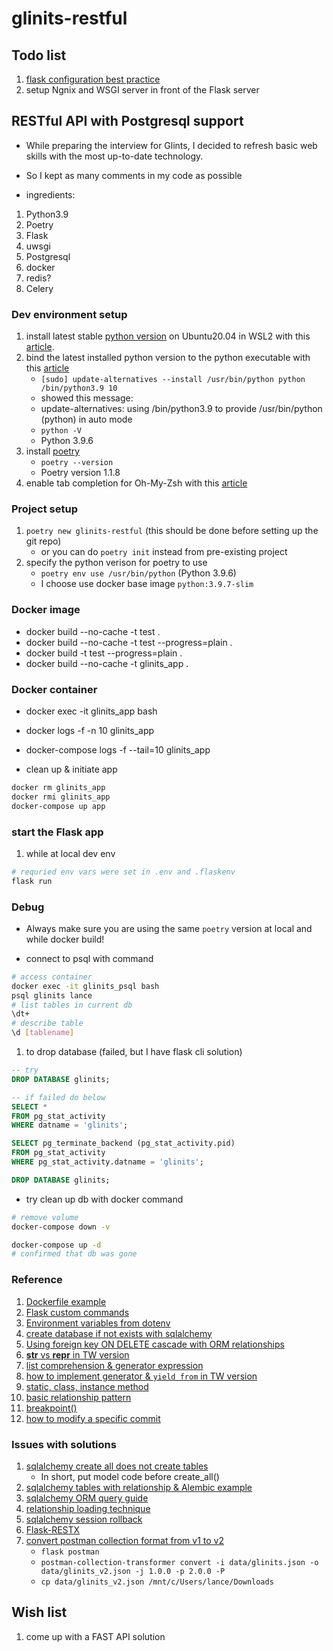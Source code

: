 # glinits-restful

## Todo list

1. [flask configuration best practice](https://flask.palletsprojects.com/en/2.0.x/config/#configuration-best-practices)
1. setup Ngnix and WSGI server in front of the Flask server



## RESTful API with Postgresql support

* While preparing the interview for Glints, I decided to refresh basic web skills with the most up-to-date technology. 
* So I kept as many comments in my code as possible

* ingredients:
1. Python3.9
1. Poetry
1. Flask
1. uwsgi
1. Postgresql
1. docker
1. redis? 
1. Celery

### Dev environment setup
1. install latest stable [python version](https://www.python.org/ftp/python/3.9.6/Python-3.9.6.tgz) on Ubuntu20.04 in WSL2 with this [article](https://linuxize.com/post/how-to-install-python-3-9-on-ubuntu-20-04/).
1. bind the latest installed python version to the python executable with this [article](https://stackoverflow.com/a/50331137)
    * `[sudo] update-alternatives --install /usr/bin/python python /bin/python3.9 10`
    * showed this message:
    * update-alternatives: using /bin/python3.9 to provide /usr/bin/python (python) in auto mode
    * `python -V`
    * Python 3.9.6
1. install [poetry](https://python-poetry.org/docs/)
    * `poetry --version`
    * Poetry version 1.1.8
1. enable tab completion for Oh-My-Zsh with this [article](https://python-poetry.org/docs/#enable-tab-completion-for-bash-fish-or-zsh)

### Project setup
1. `poetry new glinits-restful` (this should be done before setting up the git repo)
    * or you can do `poetry init` instead from pre-existing project 
1. specify the python verison for poetry to use
    * `poetry env use /usr/bin/python` (Python 3.9.6)
    * I choose use docker base image `python:3.9.7-slim` 

### Docker image
* docker build --no-cache -t test .
* docker build --no-cache -t test --progress=plain .
* docker build -t test --progress=plain .
* docker build --no-cache -t glinits_app .

### Docker container
* docker exec -it glinits_app bash
* docker logs -f -n 10 glinits_app
* docker-compose logs -f --tail=10 glinits_app

* clean up & initiate app
```sh
docker rm glinits_app
docker rmi glinits_app
docker-compose up app
```

### start the Flask app
1. while at local dev env
```sh
# requried env vars were set in .env and .flaskenv
flask run
```

### Debug
* Always make sure you are using the same `poetry` version at local and while docker build!

* connect to psql with command
```sh
# access container
docker exec -it glinits_psql bash
psql glinits lance
# list tables in current db
\dt+
# describe table
\d [tablename]
```

1. to drop database (failed, but I have flask cli solution)
```sql
-- try
DROP DATABASE glinits;

-- if failed do below
SELECT *
FROM pg_stat_activity
WHERE datname = 'glinits';

SELECT pg_terminate_backend (pg_stat_activity.pid)
FROM pg_stat_activity
WHERE pg_stat_activity.datname = 'glinits';

DROP DATABASE glinits;
```

* try clean up db with docker command
```sh
# remove volume
docker-compose down -v

docker-compose up -d
# confirmed that db was gone
```

### Reference
1. [Dockerfile example](https://www.mktr.ai/the-data-scientists-quick-guide-to-dockerfiles-with-examples/)
1. [Flask custom commands](https://flask.palletsprojects.com/en/2.0.x/cli/#custom-commands)
1. [Environment variables from dotenv](https://flask.palletsprojects.com/en/2.0.x/cli/#environment-variables-from-dotenv)
1. [create database if not exists with sqlalchemy](https://stackoverflow.com/a/30971098)
1. [Using foreign key ON DELETE cascade with ORM relationships](https://docs.sqlalchemy.org/en/14/orm/cascades.html#using-foreign-key-on-delete-cascade-with-orm-relationships)
1. [__str__ vs __repr__ in TW version](https://ithelp.ithome.com.tw/articles/10194593)
1. [list comprehension & generator expression](https://www.learncodewithmike.com/2020/01/python-comprehension.html)
1. [how to implement generator & `yield from` in TW version](https://ithelp.ithome.com.tw/articles/10196328)
1. [static, class, instance method](https://www.learncodewithmike.com/2020/01/python-method.html)
1. [basic relationship pattern](https://docs.sqlalchemy.org/en/14/orm/basic_relationships.html)
1. [breakpoint()](https://www.journaldev.com/22695/python-breakpoint)
1. [how to modify a specific commit](https://stackoverflow.com/a/1186549)

### Issues with solutions
1. [sqlalchemy create all does not create tables](https://stackoverflow.com/a/20749534)
    * In short, put model code before create_all() 
1. [sqlalchemy tables with relationship & Alembic example](https://blog.techbridge.cc/2017/08/12/python-web-flask101-tutorial-sqlalchemy-orm-database-models/)
1. [sqlalchemy ORM query guide](https://docs.sqlalchemy.org/en/14/orm/queryguide.html)
1. [relationship loading technique](https://docs.sqlalchemy.org/en/14/orm/loading_relationships.html)
1. [sqlalchemy session rollback](https://docs.sqlalchemy.org/en/14/orm/tutorial.html#rolling-back)
1. [Flask-RESTX](https://flask-restx.readthedocs.io/en/latest/)
1. [convert postman collection format from v1 to v2](https://learning.postman.com/docs/getting-started/importing-and-exporting-data/#converting-postman-collections-from-v1-to-v2)
    * `flask postman`
    * `postman-collection-transformer convert -i data/glinits.json -o data/glinits_v2.json -j 1.0.0 -p 2.0.0 -P`
    * `cp data/glinits_v2.json /mnt/c/Users/lance/Downloads`

## Wish list
1. come up with a FAST API solution    